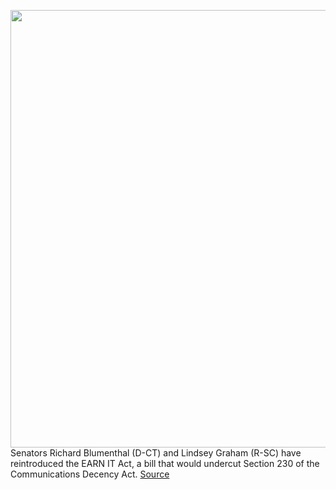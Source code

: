 <img src='https://cdn.vox-cdn.com/thumbor/s5QTOMkjsFga1nbFqeAA3Qqm53E=/0x0:2050x1367/1200x800/filters:focal(861x520:1189x848)/cdn.vox-cdn.com/uploads/chorus_image/image/70457953/VRG_ILLO_4450__001.0.jpg' width='700px' /><br/>
Senators Richard Blumenthal (D-CT) and Lindsey Graham (R-SC) have reintroduced the EARN IT Act, a bill that would undercut Section 230 of the Communications Decency Act.
<a href='https://www.theverge.com/2022/2/1/22912387/earn-it-act-section-230-amendment-reintroduced'> Source <a/>